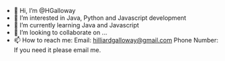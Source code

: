 - 👋 Hi, I’m @HGalloway
- 👀 I’m interested in Java, Python and Javascript development
- 🌱 I’m currently learning Java and Javascript
- 💞️ I’m looking to collaborate on ...
- 📫 How to reach me: 
Email: hilliardgalloway@gmail.com
Phone Number: If you need it please email me.
